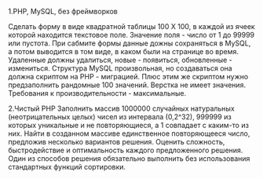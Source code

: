 1.PHP, MySQL, без фреймворков

Сделать форму в виде квадратной таблицы 100 X 100, в каждой из ячеек которой находится текстовое поле.
Значение поля - число от 1 до 99999 или пустота. 
При сабмите формы данные дожны сохраняться в MySQL, а потом выводится в том виде, в каком были на странице во время. Удаленные должны удалиться, новые - появиться, обновленные - измениться.
Структура MySQL произвольная, но создаваться она должна скриптом на PHP - миграцией. Плюс этим же скриптом нужно предзаполнить рандомные 100 значений.
Верстка не имеет значения. 
Требования к производительности - максимальные.


2.Чистый PHP
Заполнить массив 1000000 случайных натуральных (неотрицательных
целых) чисел из интервала (0,2^32), 999999 из которых уникальные и не
повторяющиеся, а 1 совпадает с каким-то из них. Найти в созданном
массиве единственное повторяющееся число, предложив несколько
вариантов решения. Оценить сложность, быстродействие и оптимальность
каждого предложенного решения. Один из способов решения обязательно
выполнить без использования стандартных функций сортировки.

